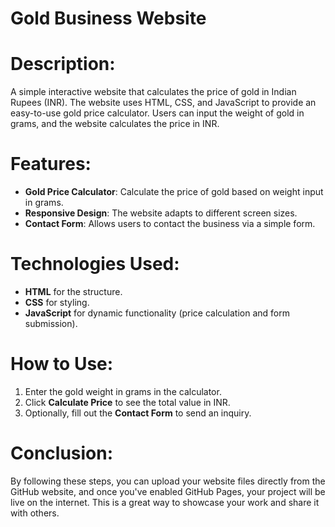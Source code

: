 # Gold Business Website

# Description:
A simple interactive website that calculates the price of gold in Indian Rupees (INR). The website uses HTML, CSS, and JavaScript to provide an easy-to-use gold price calculator. Users can input the weight of gold in grams, and the website calculates the price in INR.

# Features:
- **Gold Price Calculator**: Calculate the price of gold based on weight input in grams.
- **Responsive Design**: The website adapts to different screen sizes.
- **Contact Form**: Allows users to contact the business via a simple form.

# Technologies Used:
- **HTML** for the structure.
- **CSS** for styling.
- **JavaScript** for dynamic functionality (price calculation and form submission).

# How to Use:
1. Enter the gold weight in grams in the calculator.
2. Click **Calculate Price** to see the total value in INR.
3. Optionally, fill out the **Contact Form** to send an inquiry.


# Conclusion:
By following these steps, you can upload your website files directly from the GitHub website, and once you've enabled GitHub Pages, your project will be live on the internet. This is a great way to showcase your work and share it with others.
